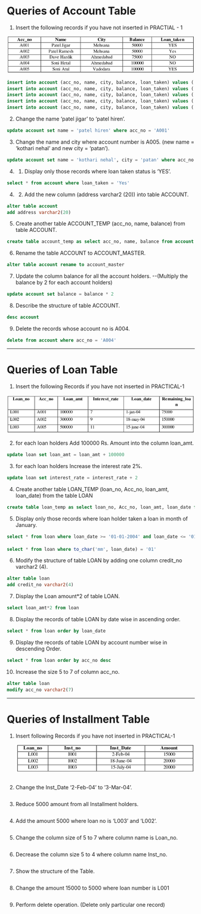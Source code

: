 # Queries of Account Table

1.  Insert the following records if you have not inserted in PRACTIAL - 1

![image-20210819153124067](images/image-20210819153124067.png)

```sql
insert into account (acc_no, name, city, balance, loan_taken) values ('A001', 'Patel Jigar', 'Mehsana', '50000', 'YES')
insert into account (acc_no, name, city, balance, loan_taken) values ('A002', 'Patel Ramesh', 'Mehsana', '50000', 'YES')
insert into account (acc_no, name, city, balance, loan_taken) values ('A003', 'Dave Hardik', 'Ahmedabad', '50000', 'NO')
insert into account (acc_no, name, city, balance, loan_taken) values ('A004', 'Soni Hetal', 'Ahmedabad', '50000', 'NO')
insert into account (acc_no, name, city, balance, loan_taken) values ('A005', 'Sony Atul', 'Vadodara', '50000', 'YES')
```

2. Change the name ‘patel jigar’ to ‘patel hiren’.

```sql
update account set name = 'patel hiren' where acc_no = 'A001'
```

3. Change the name and city where account number is A005. (new name = ‘kothari nehal’ and new city = ‘patan’).
```sql
update account set name = 'kothari nehal', city = 'patan' where acc_no = 'A005'
```

4. 1. Display only those records where loan taken status is ‘YES’.

```sql
select * from account where loan_taken = 'Yes'
```

4. 2. Add the new column (address varchar2 (20)) into table ACCOUNT.

```sql
alter table account
add address varchar2(20)
```

5. Create another table ACCOUNT_TEMP (acc_no, name, balance) from table ACCOUNT.

```sql
create table account_temp as select acc_no, name, balance from account
```

6. Rename the table ACCOUNT to ACCOUNT_MASTER.

```sql
alter table account rename to account_master
```

7. Update the column balance for all the account holders.
   --(Multiply the balance by 2 for each account holders)

```sql
update account set balance = balance * 2
```

8. Describe the structure of table ACCOUNT.

```sql
desc account
```

9. Delete the records whose account no is A004.

```sql
delete from account where acc_no = 'A004'
```

---

# Queries of Loan Table

1. Insert the following Records if you have not inserted in PRACTICAL-1

![image-20210819153733795](images/image-20210819153733795.png)

2. for each loan holders Add 100000 Rs. Amount into the column loan_amt.

```sql
update loan set loan_amt = loan_amt + 100000
```

3. for each loan holders Increase the interest rate 2%.

```sql
update loan set interest_rate = interest_rate + 2
```

4. Create another table LOAN_TEMP (loan_no, Acc_no, loan_amt, loan_date) from the table LOAN

```sql
create table loan_temp as select loan_no, Acc_no, loan_amt, loan_date from loan
```

5. Display only those records where loan holder taken a loan in month of January.

```sql
select * from loan where loan_date >= '01-01-2004' and loan_date <= '01-31-2004'

select * from loan where to_char('mm', loan_date) = '01'
```

6. Modify the structure of table LOAN by adding one column credit_no varchar2 (4).

```sql
alter table loan
add credit_no varchar2(4)
```

7. Display the Loan amount*2 of table LOAN.

```sql
select loan_amt*2 from loan
```

8. Display the records of table LOAN by date wise in ascending order.

```sql
select * from loan order by loan_date
```

9. Display the records of table LOAN by account number wise in descending Order.

```sql
select * from loan order by acc_no desc
```

10. Increase the size 5 to 7 of column acc_no.

```sql
alter table loan
modify acc_no varchar2(7)
```

---

# Queries of Installment Table

1. Insert following Records if you have not inserted in PRACTICAL-1

   ![image-20210819154104696](images/image-20210819154104696.png)
```sql

```

2. Change the Inst_Date ‘2-Feb-04’ to ’3-Mar-04’.
```sql

```

3. Reduce 5000 amount from all Installment holders.
```sql

```

4. Add the amount 5000 where loan no is ‘L003’ and ‘L002’.
```sql

```

5. Change the column size of 5 to 7 where column name is Loan_no.
```sql

```

6. Decrease the column size 5 to 4 where column name Inst_no.
```sql

```

7. Show the structure of the Table.
```sql

```

8. Change the amount 15000 to 5000 where loan number is L001
```sql

```

9. Perform delete operation. (Delete only particular one record)
```sql

```